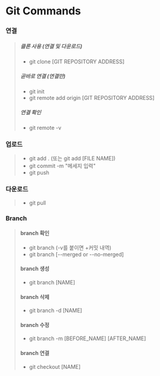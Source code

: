 # Git Commands

###   연결
>##### 클론 사용 (연결 및 다운로드)
>  - git clone [GIT REPOSITORY ADDRESS]
>##### 곧바로 연결 (연결만)
>  - git init
>  - git remote add origin [GIT REPOSITORY ADDRESS]
>##### 연결 확인
>  - git remote -v

###   업로드
>- git add . (또는 git add [FILE NAME])
>- git commit -m "메세지 입력"
>- git push

###   다운로드
>- git pull

###   Branch
>#### branch 확인
>  - git branch (-v를 붙이면 +커밋 내역)
>  - git branch [--merged or --no-merged]
>#### branch 생성
>  - git branch [NAME]
>#### branch 삭제
>  - git branch -d [NAME]
>#### branch 수정
>  - git branch -m [BEFORE_NAME] [AFTER_NAME]
>#### branch 연결
>  - git checkout [NAME]
